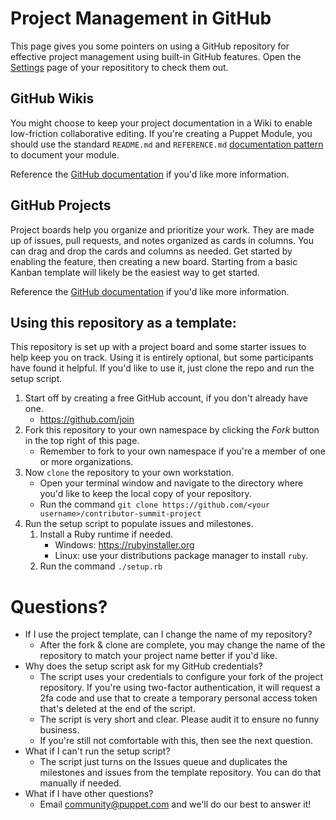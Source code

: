 # Project Management in GitHub

This page gives you some pointers on using a GitHub repository for effective project
management using built-in GitHub features. Open the [Settings](../../settings) page
of your reposititory to check them out.


## GitHub Wikis
You might choose to keep your project documentation in a Wiki to enable low-friction
collaborative editing. If you're creating a Puppet Module, you should use the
standard `README.md` and `REFERENCE.md` [documentation pattern](https://puppet.com/docs/puppet/latest/modules_documentation.html) to document your module.

Reference the [GitHub documentation](https://help.github.com/articles/about-github-wikis)
if you'd like more information.


## GitHub Projects
Project boards help you organize and prioritize your work. They are made up of issues,
pull requests, and notes organized as cards in columns. You can drag and drop the
cards and columns as needed. Get started by enabling the feature, then creating a new
board. Starting from a basic Kanban template will likely be the easiest way to get started.

Reference the [GitHub documentation](https://help.github.com/articles/about-project-boards)
if you'd like more information.


## Using this repository as a template:
This repository is set up with a project board and some starter issues to help keep you
on track. Using it is entirely optional, but some participants have found it helpful.
If you'd like to use it, just clone the repo and run the setup script.

1. Start off by creating a free GitHub account, if you don't already have one.
    * https://github.com/join
1. Fork this repository to your own namespace by clicking the *Fork* button in
   the top right of this page.
    * Remember to fork to your own namespace if you're a member of one or more organizations.
1. Now `clone` the repository to your own workstation.
    * Open your terminal window and navigate to the directory where you'd like to keep
      the local copy of your repository.
    * Run the command `git clone https://github.com/<your username>/contributor-summit-project`
1. Run the setup script to populate issues and milestones.
   1. Install a Ruby runtime if needed.
      * Windows: https://rubyinstaller.org
      * Linux: use your distributions package manager to install `ruby`.
   1. Run the command `./setup.rb`
 

# Questions?

* If I use the project template, can I change the name of my repository?
   * After the fork & clone are complete, you may change the name of the repository to
     match your project name better if you'd like.
* Why does the setup script ask for my GitHub credentials?
   * The script uses your credentials to configure your fork of the project repository.
     If you're using two-factor authentication, it will request a 2fa code and use that
     to create a temporary personal access token that's deleted at the end of the script.
   * The script is very short and clear. Please audit it to ensure no funny business.
   * If you're still not comfortable with this, then see the next question.
* What if I can't run the setup script?
   * The script just turns on the Issues queue and duplicates the milestones and issues from
     the template repository. You can do that manually if needed.
* What if I have other questions?
   * Email community@puppet.com and we'll do our best to answer it!

